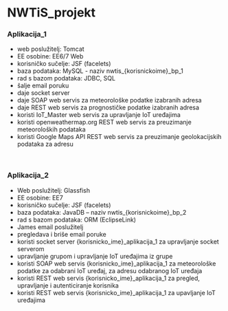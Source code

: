 # NWTiS_projekt

### Aplikacija_1 <br />
* web poslužitelj: Tomcat <br />
* EE osobine: EE6/7 Web <br />
* korisničko sučelje: JSF (facelets) <br />
* baza podataka: MySQL - naziv nwtis_{korisnickoime}_bp_1 <br />
* rad s bazom podataka: JDBC, SQL <br />
* šalje email poruku <br />
* daje socket server <br />
* daje SOAP web servis za meteorološke podatke izabranih adresa <br />
* daje REST web servis za prognostičke podatke izabranih adresa <br />
* koristi IoT_Master web servis za upravljanje IoT uređajima <br />
* koristi openweathermap.org REST web servis za preuzimanje meteoroloških podataka <br />
* koristi Google Maps API REST web servis za preuzimanje geolokacijskih podataka za adresu <br />

<br />

### Aplikacija_2 <br />
* Web poslužitelj: Glassfish <br />
* EE osobine: EE7 <br />
* korisničko sučelje: JSF (facelets) <br />
* baza podataka: JavaDB – naziv nwtis_{korisnickoime}_bp_2 <br />
* rad s bazom podataka: ORM (EclipseLink) <br />
* James email poslužitelj <br />
* pregledava i briše email poruke <br />
* koristi socket server {korisnicko_ime}_aplikacija_1 za upravljanje socket serverom 
* upravljanje grupom i upravljanje IoT uređajima iz grupe <br />
* koristi SOAP web servis {korisnicko_ime}_aplikacija_1 za meteorološke podatke za odabrani IoT uređaj, za adresu odabranog IoT uređaja <br />
* koristi REST web servis {korisnicko_ime}_aplikacija_1 za pregled, upravljanje i autenticiranje korisnika <br />
* koristi REST web servis {korisnicko_ime}_aplikacija_1 za upavljanje IoT uređajima
